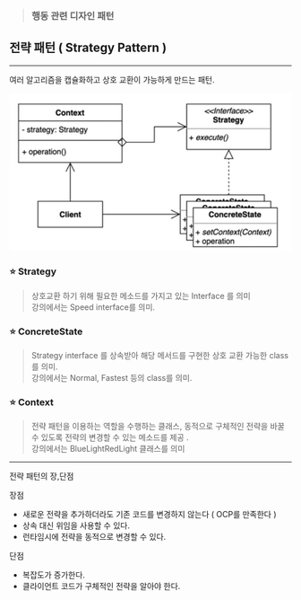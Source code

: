 > ### 행동 관련 디자인 패턴

## 전략 패턴 ( Strategy Pattern )

---

여러 알고리즘을 캡슐화하고 상호 교환이 가능하게 만드는 패턴.

![img.png](img.png)



### ⭐ Strategy
> 상호교환 하기 위해 필요한 메소드를 가지고 있는 Interface 를 의미<br>
> 강의에서는 Speed interface를 의미.


### ⭐ ConcreteState 
> Strategy interface 를 상속받아 해당 메서드를 구현한 상호 교환 가능한 class를 의미. <br>
> 강의에서는 Normal, Fastest 등의 class를 의미.

### ⭐ Context
> 전략 패턴을 이용하는 역할을 수행하는 클래스, 동적으로 구체적인 전략을 바꿀 수 있도록 전략의 변경할 수 있는 메소드를 제공 .<br>
> 강의에서는 BlueLightRedLight 클래스를 의미


---

전략 패턴의 장,단점

장점

 - 새로운 전략을 추가하더라도 기존 코드를 변경하지 않는다 ( OCP를 만족한다 )
 - 상속 대신 위임을 사용할 수 있다.
 - 런타임시에 전략을 동적으로 변경할 수 있다.

단점

 - 복잡도가 증가한다.
 - 클라이언트 코드가 구체적인 전략을 알아야 한다.
